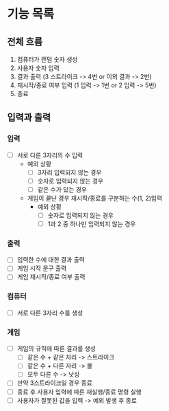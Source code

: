 # 기능 목록

## 전체 흐름
1. 컴퓨터가 랜덤 숫자 생성
2. 사용자 숫자 입력
3. 결과 출력 (3 스트라이크 -> 4번 or 이외 결과 -> 2번)
4. 재시작/종료 여부 입력 (1 입력 -> 1번 or 2 입력 -> 5번) 
5. 종료

## 입력과 출력
### 입력
- [ ] 서로 다른 3자리의 수 입력
  - 예외 상황
    - [ ] 3자리 입력되지 않는 경우
    - [ ] 숫자로 입력되지 않는 경우
    - [ ] 같은 수가 있는 경우
  - 게임이 끝난 경우 재시작/종료를 구분하는 수(1, 2)입력
    - 예외 상황
      - [ ] 숫자로 입력되지 않는 경우
      - [ ] 1과 2 중 하나만 입력되지 않는 경우
### 출력
- [ ] 입력한 수에 대한 결과 출력
- [ ] 게임 시작 문구 출력
- [ ] 게임 재시작/종료 여부 출력

### 컴퓨터
- [ ] 서로 다른 3자리 수를 생성

### 게임
- [ ] 게임의 규칙에 따른 결과를 생성
  - [ ] 같은 수 + 같은 자리 -> 스트라이크
  - [ ] 같은 수 + 다른 자리 -> 볼
  - [ ] 모두 다른 수 -> 낫싱
- [ ] 만약 3스트라이크일 경우 종료
- [ ] 종료 후 사용자 입력에 따른 재실행/종료 명령 실행
- [ ] 사용자가 잘못된 값을 입력 -> 예외 발생 후 종료
